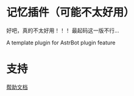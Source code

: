 # 记忆插件（可能不太好用）
好吧，真的不太好用！！！
最起码这一版不行...


A template plugin for AstrBot plugin feature

# 支持

[帮助文档](https://astrbot.app)
